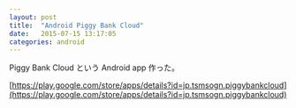 ```yaml
---
layout: post
title:  "Android Piggy Bank Cloud"
date:   2015-07-15 13:17:05
categories: android
---
```

Piggy Bank Cloud という Android app 作った。

[https://play.google.com/store/apps/details?id=jp.tsmsogn.piggybankcloud](https://play.google.com/store/apps/details?id=jp.tsmsogn.piggybankcloud)
